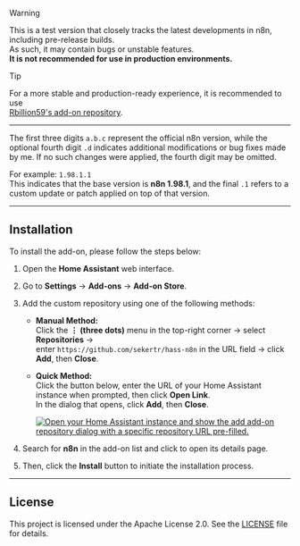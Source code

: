> [!WARNING]  
> This is a test version that closely tracks the latest developments in n8n, including pre-release builds.  
> As such, it may contain bugs or unstable features.  
> **It is not recommended for use in production environments.**

> [!TIP]  
> For a more stable and production-ready experience, it is recommended to use  
> [Rbillion59's add-on repository](https://github.com/Rbillon59/hass-n8n).


---

The first three digits `a.b.c` represent the official n8n version, while the optional fourth digit `.d` indicates additional modifications or bug fixes made by me. If no such changes were applied, the fourth digit may be omitted.

For example: `1.98.1.1`  
This indicates that the base version is **n8n 1.98.1**, and the final `.1` refers to a custom update or patch applied on top of that version.

---

## Installation

To install the add-on, please follow the steps below:

1. Open the **Home Assistant** web interface.
2. Go to **Settings** → **Add-ons** → **Add-on Store**.
3. Add the custom repository using one of the following methods:

    - **Manual Method:**  
      Click the **⋮ (three dots)** menu in the top-right corner → select **Repositories** →  
      enter `https://github.com/sekertr/hass-n8n` in the URL field → click **Add**, then **Close**.

    - **Quick Method:**  
      Click the button below, enter the URL of your Home Assistant instance when prompted, then click **Open Link**.  
      In the dialog that opens, click **Add**, then **Close**.

      [![Open your Home Assistant instance and show the add add-on repository dialog with a specific repository URL pre-filled.](https://my.home-assistant.io/badges/supervisor_add_addon_repository.svg)](https://my.home-assistant.io/redirect/supervisor_add_addon_repository/?repository_url=https%3A%2F%2Fgithub.com%2Fsekertr%2Fhass-n8n)
5. Search for **n8n** in the add-on list and click to open its details page.
6. Then, click the **Install** button to initiate the installation process.

---
## License

This project is licensed under the Apache License 2.0. See the [LICENSE](./LICENSE) file for details.
